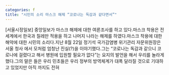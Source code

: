 ```yaml
---
categories: f
title: "시민의 소리 마스크 해제 “코로나는 독감과 같다면서”"
---
```

[서울시정일보] 중앙일보가 마스크 해제에 대한 여론조사를 하고 있다.마스크 착용은 전세계에서 한국과 칠레만 적용을 하고 나머지 나라는 해제를 하였다.마스크 착용에 대한 해악에 대한 시민의 소리다.지난 8월 22일 정기석 국가감염병 위기관리 자문위원장은 서울 청사 에서 모처럼 엄청난 진실(?)을 이야기했다.그는 “코로나는 독감과 같으니 코로나에 걸렸다고 해서 병원에 입원할 필요가 없다”는 요지의 발언을 해서 우리를 놀라게 했다.그의 말은 들은 우리 민초들은 우리 정부의 방역체계가 대폭 달라질 것으로 기대하고 있었지만 아직 까지도 전혀